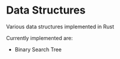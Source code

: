 # Data Structures 

Various data structures implemented in Rust

Currently implemented are:
* Binary Search Tree
